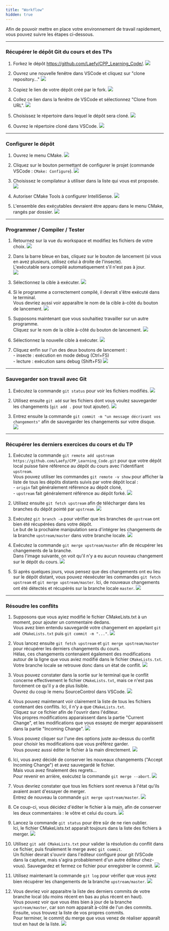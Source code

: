 ```yaml
---
title: "Workflow"
hidden: true
---
```


Afin de pouvoir mettre en place votre environnement de travail rapidement, vous pouvez suivre les étapes ci-dessous.

---

### Récupérer le dépôt Git du cours et des TPs

1. Forkez le dépôt https://github.com/Laefy/CPP_Learning_Code/.
![](/images/workflow/01-fork.png)

2. Ouvrez une nouvelle fenêtre dans VSCode et cliquez sur "clone repository..."
![](/images/workflow/02-open_vscode.png)

3. Copiez le lien de votre dépôt créé par le fork.
![](/images/workflow/03-get_url.png)

4. Collez ce lien dans la fenêtre de VSCode et sélectionnez "Clone from URL".
![](/images/workflow/04-clone.png)

5. Choisissez le répertoire dans lequel le dépôt sera cloné.
![](/images/workflow/05-select_location.png)

6. Ouvrez le répertoire cloné dans VSCode.
![](/images/workflow/05-select_location.png)

---

### Configurer le dépôt

1. Ouvrez le menu CMake.
![](/images/workflow/07-open_cmake_view.png)

2. Cliquez sur le bouton permettant de configurer le projet (commande VSCode : `CMake: Configure`).
![](/images/workflow/08-configure.png)

3. Choisissez le compilateur à utiliser dans la liste qui vous est proposée.
![](/images/workflow/09-select_kit.png)

4. Autoriser CMake Tools à configurer IntelliSense.
![](/images/workflow/10-allow_intellisense.png)

5. L'ensemble des exécutables devraient être apparu dans le menu CMake, rangés par dossier.
![](/images/workflow/11-after_configuration.png)

---

### Programmer / Compiler / Tester

1. Retournez sur la vue du workspace et modifiez les fichiers de votre choix.
![](/images/workflow/12-file_view.png)

2. Dans la barre bleue en bas, cliquez sur le bouton de lancement (si vous en avez plusieurs, utilisez celui à droite de l'insecte).\
L'exécutable sera compilé automatiquement s'il n'est pas à jour.  
![](/images/workflow/13-first_run.png)

3. Sélectionnez la cible à exécuter.
![](/images/workflow/14-select_exe.png)

4. Si le programme a correctement compilé, il devrait s'être exécuté dans le terminal.\
Vous devriez aussi voir apparaître le nom de la cible à-côté du bouton de lancement. 
![](/images/workflow/15-current_exe.png)

5. Supposons maintenant que vous souhaitiez travailler sur un autre programme.\
Cliquez sur le nom de la cible à-côté du bouton de lancement.
![](/images/workflow/16-change_exe.png)

6. Sélectionnez la nouvelle cible à exécuter.
![](/images/workflow/17-select_new_exe.png)

7. Cliquez enfin sur l'un des deux boutons de lancement :\
\- insecte : exécution en mode debug (Ctrl+F5)\
\- lecture : exécution sans debug (Shift+F5)
![](/images/workflow/18-run_or_debug.png)

---

### Sauvegarder son travail avec Git

1. Exécutez la commande `git status` pour voir les fichiers modifiés.
![](/images/workflow/19-git_status.png)

2. Utilisez ensuite `git add` sur les fichiers dont vous voulez sauvegarder les changements (`git add .` pour tout ajouter).
![](/images/workflow/20-git_add.png)

3. Entrez ensuite la commande `git commit -m "un message décrivant vos changements"` afin de sauvegarder les changements sur votre disque.  
![](/images/workflow/21-git_commit.png)

---

### Récupérer les derniers exercices du cours et du TP

1. Exécutez la commande `git remote add upstream https://github.com/Laefy/CPP_Learning_Code.git` pour que votre dépôt local puisse faire référence au dépôt du cours avec l'identifiant `upstream`.\
Vous pouvez utiliser les commandes `git remote -v show` pour afficher la liste de tous les dépôts distants suivis par votre dépôt local :\
\- `origin` fait généralement référence au dépôt cloné,\
\- `upstream` fait généralement référence au dépôt forké.
![](/images/workflow/22-git_remote.png)

2. Utilisez ensuite `git fetch upstream` afin de télécharger dans les branches du dépôt pointé par `upstream`.
![](/images/workflow/23-git_fetch.png)

3. Exécutez `git branch -a` pour vérifier que les branches de `upstream` ont bien été récupérées dans votre dépôt.\
Le but de la prochaine manipulation sera d'intégrer les changements de la branche `upstream/master` dans votre branche locale.
![](/images/workflow/24-git_branch.png)

4. Exécutez la commande `git merge upstream/master` afin de récupérer les changements de la branche.\
Dans l'image suivante, on voit qu'il n'y a eu aucun nouveau changement sur le dépôt du cours.
![](/images/workflow/25-git_merge_none.png)

5. Si après quelques jours, vous pensez que des changements ont eu lieu sur le dépôt distant, vous pouvez réexécuter les commandes `git fetch upstream` et `git merge upstream/master`.
Ici, de nouveaux changements ont été détectés et récupérés sur la branche locale `master`.
![](/images/workflow/26-git_merge_new.png)

---

### Résoudre les conflits

1. Supposons que vous ayiez modifié le fichier CMakeLists.txt à un moment, pour ajouter un commentaire dedans.\
Vous avez bien entendu sauvegardé votre changement en appelant `git add CMakeLists.txt` puis `git commit -m "..."`.
![](/images/workflow/27-git_commit.png)

2. Vous lancez ensuite `git fetch upstream` et `git merge upstream/master` pour récupérer les derniers changements du cours.\
Hélas, ces changements contenaient également des modifications autour de la ligne que vous aviez modifié dans le fichier `CMakeLists.txt`.
Votre branche locale se retrouve donc dans un état de conflit.
![](/images/workflow/28-git_merge_conflict.png)

3. Vous pouvez constater dans la sortie sur le terminal que le conflit concerne effectivement le fichier `CMakeLists.txt`, mais ce n'est pas forcément ce qu'il y a de plus lisible.\
Ouvrez du coup le menu SourceControl dans VSCode.
![](/images/workflow/29-git_check_conflict.png)

4. Vous pouvez maintenant voir clairement la liste de tous les fichiers contenant des conflits. Ici, il n'y a que `CMakeLists.txt`.\
Cliquez sur ce fichier afin de l'ouvrir dans l'éditeur.\
Vos propres modifications apparaissent dans la partie "Current Change", et les modifications que vous essayez de merger apparaissent dans la partie "Incoming Change".
![](/images/workflow/30-git_explain_conflict.png)

5. Vous pouvez cliquer sur l'une des options juste au-dessus du conflit pour choisir les modifications que vous préférez garder.\
Vous pouvez aussi éditer le fichier à la main directement.
![](/images/workflow/31-git_quick_action.png)

6. Ici, vous avez décidé de conserver les nouveaux changements ("Accept Incoming Change") et avez sauvegardé le fichier.\
Mais vous avez finalement des regrets...\
Pour revenir en arrière, exécutez la commande `git merge --abort`.
![](/images/workflow/32-git_merge_abort.png)

7. Vous devriez constater que tous les fichiers sont revenus à l'état qu'ils avaient avant d'essayer de merger.\
Entrez de nouveau la commande `git merge upstream/master`.
![](/images/workflow/33-git_merge_retry.png)

8. Ce coup-ci, vous décidez d'éditer le fichier à la main, afin de conserver les deux commentaires : le vôtre et celui du cours.
![](/images/workflow/34-git_resolve_conflict.png)

9. Lancez la commande `git status` pour être sûr de ne rien oublier.\
Ici, le fichier CMakeLists.txt apparaît toujours dans la liste des fichiers à merger.
![](/images/workflow/35-git_merge_status.png)

10. Utilisez `git add CMakeLists.txt` pour valider la résolution du conflit dans ce fichier, puis finalement le merge avec `git commit`.\
Un fichier devrait s'ouvrir dans l'éditeur configuré pour git (VSCode dans la capture, mais s'agira probablement d'un autre éditeur chez-vous).
Sauvegardez et fermez ce fichier pour enregistrer le commit.
![](/images/workflow/36-git_merge_commit.png)

11. Utilisez maintenant la commande `git log` pour vérifier que vous avez bien récupérer les changements de la branche `upstream/master`.
![](/images/workflow/37-git_log.png)

12. Vous devriez voir apparaitre la liste des derniers commits de votre branche local (du moins récent en bas au plus récent en haut).\
Vous pouvez voir que vous êtes bien à jour de la branche `upstream/master`, car son nom apparaît à-côté de l'un des commits.\
Ensuite, vous trouvez la liste de vos propres commits.\
Pour terminer, le commit du merge que vous venez de réaliser apparaît tout en haut de la liste.
![](/images/workflow/38-git_log_result.png)
